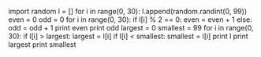 import random
l = []
for i in range(0, 30):
    l.append(random.randint(0, 99))
even = 0
odd = 0
for i in range(0, 30):
    if l[i] % 2 == 0:
        even = even + 1
    else:
        odd = odd + 1
print even
print odd
largest = 0
smallest = 99
for i in range(0, 30):
    if  l[i] > largest:
        largest = l[i]
    if l[i] < smallest:
        smallest = l[i]
print l
print largest
print smallest
